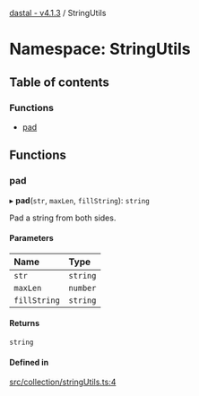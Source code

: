 [dastal - v4.1.3](../README.md) / StringUtils

# Namespace: StringUtils

## Table of contents

### Functions

- [pad](stringutils.md#pad)

## Functions

### pad

▸ **pad**(`str`, `maxLen`, `fillString`): `string`

Pad a string from both sides.

#### Parameters

| Name | Type |
| :------ | :------ |
| `str` | `string` |
| `maxLen` | `number` |
| `fillString` | `string` |

#### Returns

`string`

#### Defined in

[src/collection/stringUtils.ts:4](https://github.com/havelessbemore/dastal/blob/5081892/src/collection/stringUtils.ts#L4)

